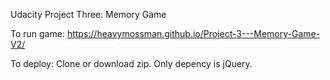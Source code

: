 Udacity Project Three: Memory Game

To run game: https://heavymossman.github.io/Project-3---Memory-Game-V2/

To deploy: Clone or download zip. Only depency is jQuery.
